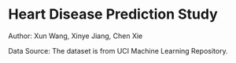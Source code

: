 # Heart Disease Prediction Study

Author: Xun Wang, Xinye Jiang, Chen Xie

Data Source: The dataset is from UCI Machine Learning Repository.

